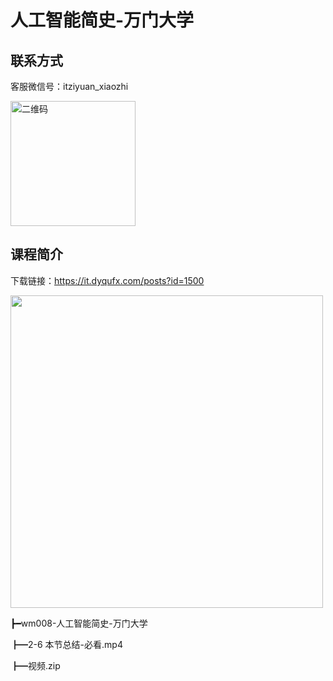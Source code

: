 # 人工智能简史-万门大学

## 联系方式

客服微信号：itziyuan_xiaozhi

<img src="https://ziyuanyun.oss-cn-guangzhou.aliyuncs.com/common/20240614073449/666b82192834a.jpg" width="200" height="200" alt="二维码">

## 课程简介

下载链接：https://it.dyqufx.com/posts?id=1500

<img src="https://ziyuanyun.oss-cn-guangzhou.aliyuncs.com/yun/20240515224315/6644ca03320e0.jpg" width="500" alt="">

  ┣━wm008-人工智能简史-万门大学

 ┣━2-6 本节总结-必看.mp4

 ┣━视频.zip

  